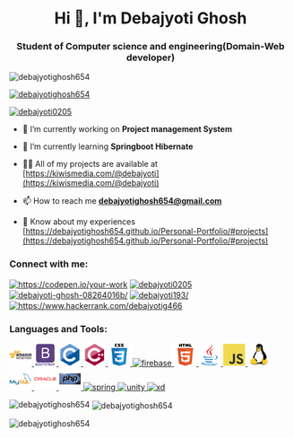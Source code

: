  <h1 align="center">Hi 👋, I'm Debajyoti Ghosh</h1>
<h3 align="center">Student of Computer science and engineering(Domain-Web developer)</h3>

<p align="left"> <img src="https://komarev.com/ghpvc/?username=debajyotighosh654&label=Profile%20views&color=0e75b6&style=flat" alt="debajyotighosh654" /> </p>

<p align="left"> <a href="https://github.com/ryo-ma/github-profile-trophy"><img src="https://github-profile-trophy.vercel.app/?username=debajyotighosh654" alt="debajyotighosh654" /></a> </p>

<p align="left"> <a href="https://twitter.com/debajyoti0205" target="blank"><img src="https://img.shields.io/twitter/follow/debajyoti0205?logo=twitter&style=for-the-badge" alt="debajyoti0205" /></a> </p>

- 🔭 I’m currently working on **Project management System**

- 🌱 I’m currently learning **Springboot Hibernate**

- 👨‍💻 All of my projects are available at [https://kiwismedia.com/@debajyoti](https://kiwismedia.com/@debajyoti)

- 📫 How to reach me **debajyotighosh654@gmail.com**

- 📄 Know about my experiences [https://debajyotighosh654.github.io/Personal-Portfolio/#projects](https://debajyotighosh654.github.io/Personal-Portfolio/#projects)

<h3 align="left">Connect with me:</h3>
<p align="left">
<a href="https://codepen.io/https://codepen.io/your-work" target="blank"><img align="center" src="https://raw.githubusercontent.com/rahuldkjain/github-profile-readme-generator/neutral-icons/src/images/icons/Social/codepen.svg" alt="https://codepen.io/your-work" height="30" width="40" /></a>
<a href="https://twitter.com/debajyoti0205" target="blank"><img align="center" src="https://raw.githubusercontent.com/rahuldkjain/github-profile-readme-generator/neutral-icons/src/images/icons/Social/twitter.svg" alt="debajyoti0205" height="30" width="40" /></a>
<a href="https://linkedin.com/in/debajyoti-ghosh-08264016b/" target="blank"><img align="center" src="https://raw.githubusercontent.com/rahuldkjain/github-profile-readme-generator/neutral-icons/src/images/icons/Social/linked-in-alt.svg" alt="debajyoti-ghosh-08264016b/" height="30" width="40" /></a>
<a href="https://instagram.com/debajyoti193/" target="blank"><img align="center" src="https://raw.githubusercontent.com/rahuldkjain/github-profile-readme-generator/neutral-icons/src/images/icons/Social/instagram.svg" alt="debajyoti193/" height="30" width="40" /></a>
<a href="https://www.hackerrank.com/https://www.hackerrank.com/debajyotig466" target="blank"><img align="center" src="https://raw.githubusercontent.com/rahuldkjain/github-profile-readme-generator/neutral-icons/src/images/icons/Social/hackerrank.svg" alt="https://www.hackerrank.com/debajyotig466" height="30" width="40" /></a>
</p>

<h3 align="left">Languages and Tools:</h3>
<p align="left"> <a href="https://aws.amazon.com" target="_blank"> <img src="https://raw.githubusercontent.com/devicons/devicon/master/icons/amazonwebservices/amazonwebservices-original-wordmark.svg" alt="aws" width="40" height="40"/> </a> <a href="https://getbootstrap.com" target="_blank"> <img src="https://raw.githubusercontent.com/devicons/devicon/master/icons/bootstrap/bootstrap-plain-wordmark.svg" alt="bootstrap" width="40" height="40"/> </a> <a href="https://www.cprogramming.com/" target="_blank"> <img src="https://raw.githubusercontent.com/devicons/devicon/master/icons/c/c-original.svg" alt="c" width="40" height="40"/> </a> <a href="https://www.w3schools.com/cpp/" target="_blank"> <img src="https://raw.githubusercontent.com/devicons/devicon/master/icons/cplusplus/cplusplus-original.svg" alt="cplusplus" width="40" height="40"/> </a> <a href="https://www.w3schools.com/css/" target="_blank"> <img src="https://raw.githubusercontent.com/devicons/devicon/master/icons/css3/css3-original-wordmark.svg" alt="css3" width="40" height="40"/> </a> <a href="https://firebase.google.com/" target="_blank"> <img src="https://www.vectorlogo.zone/logos/firebase/firebase-icon.svg" alt="firebase" width="40" height="40"/> </a> <a href="https://www.w3.org/html/" target="_blank"> <img src="https://raw.githubusercontent.com/devicons/devicon/master/icons/html5/html5-original-wordmark.svg" alt="html5" width="40" height="40"/> </a> <a href="https://www.java.com" target="_blank"> <img src="https://raw.githubusercontent.com/devicons/devicon/master/icons/java/java-original.svg" alt="java" width="40" height="40"/> </a> <a href="https://developer.mozilla.org/en-US/docs/Web/JavaScript" target="_blank"> <img src="https://raw.githubusercontent.com/devicons/devicon/master/icons/javascript/javascript-original.svg" alt="javascript" width="40" height="40"/> </a> <a href="https://www.linux.org/" target="_blank"> <img src="https://raw.githubusercontent.com/devicons/devicon/master/icons/linux/linux-original.svg" alt="linux" width="40" height="40"/> </a> <a href="https://www.mysql.com/" target="_blank"> <img src="https://raw.githubusercontent.com/devicons/devicon/master/icons/mysql/mysql-original-wordmark.svg" alt="mysql" width="40" height="40"/> </a> <a href="https://www.oracle.com/" target="_blank"> <img src="https://raw.githubusercontent.com/devicons/devicon/master/icons/oracle/oracle-original.svg" alt="oracle" width="40" height="40"/> </a> <a href="https://www.php.net" target="_blank"> <img src="https://raw.githubusercontent.com/devicons/devicon/master/icons/php/php-original.svg" alt="php" width="40" height="40"/> </a> <a href="https://spring.io/" target="_blank"> <img src="https://www.vectorlogo.zone/logos/springio/springio-icon.svg" alt="spring" width="40" height="40"/> </a> <a href="https://unity.com/" target="_blank"> <img src="https://www.vectorlogo.zone/logos/unity3d/unity3d-icon.svg" alt="unity" width="40" height="40"/> </a> <a href="https://www.adobe.com/products/xd.html" target="_blank"> <img src="https://cdn.worldvectorlogo.com/logos/adobe-xd.svg" alt="xd" width="40" height="40"/> </a> </p>

<p><img align="left" src="https://github-readme-stats.vercel.app/api/top-langs?username=debajyotighosh654&show_icons=true&locale=en&layout=compact" alt="debajyotighosh654" /></p>

<p>&nbsp;<img align="center" src="https://github-readme-stats.vercel.app/api?username=debajyotighosh654&show_icons=true&locale=en" alt="debajyotighosh654" /></p>

<p><img align="center" src="https://github-readme-streak-stats.herokuapp.com/?user=debajyotighosh654&" alt="debajyotighosh654" /></p>
